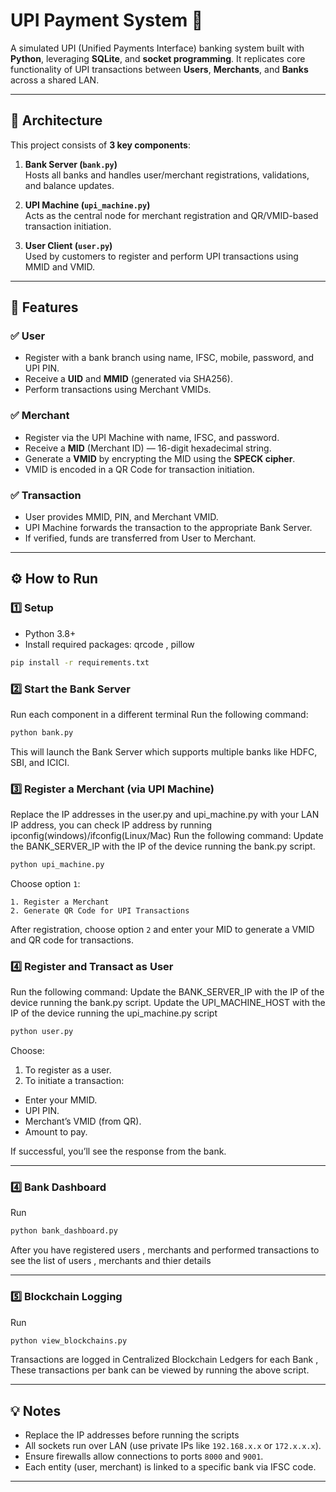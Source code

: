 # UPI Payment System 💸

A simulated UPI (Unified Payments Interface) banking system built with **Python**, leveraging **SQLite**, and **socket programming**. It replicates core functionality of UPI transactions between **Users**, **Merchants**, and **Banks** across a shared LAN.

---

## 🧱 Architecture

This project consists of **3 key components**:

1. **Bank Server (`bank.py`)**  
   Hosts all banks and handles user/merchant registrations, validations, and balance updates.

2. **UPI Machine (`upi_machine.py`)**  
   Acts as the central node for merchant registration and QR/VMID-based transaction initiation.

3. **User Client (`user.py`)**  
   Used by customers to register and perform UPI transactions using MMID and VMID.

---

## 🧪 Features

### ✅ User
- Register with a bank branch using name, IFSC, mobile, password, and UPI PIN.
- Receive a **UID** and **MMID** (generated via SHA256).
- Perform transactions using Merchant VMIDs.

### ✅ Merchant
- Register via the UPI Machine with name, IFSC, and password.
- Receive a **MID** (Merchant ID) — 16-digit hexadecimal string.
- Generate a **VMID** by encrypting the MID using the **SPECK cipher**.
- VMID is encoded in a QR Code for transaction initiation.

### ✅ Transaction
- User provides MMID, PIN, and Merchant VMID.
- UPI Machine forwards the transaction to the appropriate Bank Server.
- If verified, funds are transferred from User to Merchant.

---

## ⚙️ How to Run

### 1️⃣ Setup

- Python 3.8+
- Install required packages: qrcode , pillow

```bash
pip install -r requirements.txt
```


### 2️⃣ Start the Bank Server

Run each component in a different terminal
Run the following command:

```bash
python bank.py
```

This will launch the Bank Server which supports multiple banks like HDFC, SBI, and ICICI.


### 3️⃣ Register a Merchant (via UPI Machine)

Replace the IP addresses in the user.py and upi_machine.py with your LAN IP address, you can check IP address by running ipconfig(windows)/ifconfig(Linux/Mac)
Run the following command:
Update the BANK_SERVER_IP with the IP of the device running the bank.py script.

```bash
python upi_machine.py
```

Choose option `1`:

```plaintext
1. Register a Merchant
2. Generate QR Code for UPI Transactions
```

After registration, choose option `2` and enter your MID to generate a VMID and QR code for transactions.

### 4️⃣ Register and Transact as User

Run the following command:
Update the BANK_SERVER_IP with the IP of the device running the bank.py script.
Update the UPI_MACHINE_HOST with the IP of the device running the upi_machine.py script
```bash
python user.py
```

Choose:

1. To register as a user.  
2. To initiate a transaction:

- Enter your MMID.
- UPI PIN.
- Merchant’s VMID (from QR).
- Amount to pay.

If successful, you’ll see the response from the bank.

---
### 4️⃣ Bank Dashboard

Run 
```bash
python bank_dashboard.py
```

After you have registered users , merchants and performed transactions to see the list of users , merchants and thier details

---

### 5️⃣ Blockchain Logging

Run 
```bash
python view_blockchains.py
```

Transactions are logged in Centralized Blockchain Ledgers for each Bank , These transactions per bank can be viewed by running the above script.

---



## 💡 Notes
- Replace the IP addresses before running the scripts
- All sockets run over LAN (use private IPs like `192.168.x.x` or `172.x.x.x`).
- Ensure firewalls allow connections to ports `8000` and `9001`.
- Each entity (user, merchant) is linked to a specific bank via IFSC code.

---
